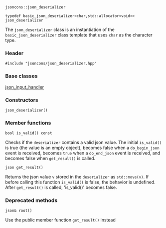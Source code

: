     jsoncons::json_deserializer

    typedef basic_json_deserializer<char,std::allocator<void>> json_deserializer

The `json_deserializer` class is an instantiation of the `basic_json_deserializer` class template that uses `char` as the character type.

### Header

    #include "jsoncons/json_deserializer.hpp"

### Base classes

[json_input_handler](json_input_handler)

### Constructors

    json_deserializer()

### Member functions

    bool is_valid() const
Checks if the `deserializer` contains a valid json value. The initial `is_valid()` is true (the value is an empty object), becomes false when a `do_begin_json` event is received, becomes `true` when a `do_end_json` event is received, and becomes false when `get_result()` is called.

    json get_result()
Returns the json value `v` stored in the `deserializer` as `std::move(v)`. If before calling this function `is_valid()` is false, the behavior is undefined. After `get_result()` is called, 'is_valid()' becomes false.

### Deprecated methods

    json& root()
Use the public member function `get_result()` instead
